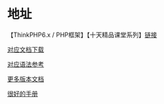 #  地址

【ThinkPHP6.x / PHP框架】【十天精品课堂系列】[链接](https://www.bilibili.com/video/BV12E411y7u8?from=search&seid=3153471803661122204)

 [对应文档下载](https://yaoliuyang.lanzoui.com/ixfS1squhgh)

[对应语法参考](https://www.kancloud.cn/buerdsfang/fangsongmao/1055133)

[更多版本文档](https://thinkphp.p2hp.com/)

[很好的手册](https://www.shouce.ren/api/view/a/15604)
